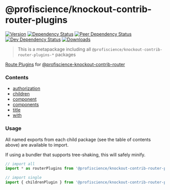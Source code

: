 # @profiscience/knockout-contrib-router-plugins

[![Version][npm-version-shield]][npm]
[![Dependency Status][david-dm-shield]][david-dm]
[![Peer Dependency Status][david-dm-peer-shield]][david-dm-peer]
[![Dev Dependency Status][david-dm-dev-shield]][david-dm-dev]
[![Downloads][npm-stats-shield]][npm-stats]

> This is a metapackage including all `@profiscience/knockout-contrib-router-plugins-*` packages

[Route Plugins](../router/docs/plugins) for [@profiscience-knockout-contrib-router](../router)

<!-- TOC -->
### Contents
- [authorization](../router.plugins.authorization)
- [children](../router.plugins.children)
- [component](../router.plugins.component)
- [components](../router.plugins.components)
- [title](../router.plugins.title)
- [with](../router.plugins.with)
<!-- /TOC -->

### Usage

All named exports from each child package (see the table of contents above) are available to import.

If using a bundler that supports tree-shaking, this will safely minify.

```javascript
// import all
import * as routerPlugins from '@profiscience/knockout-contrib-router-plugins'

// import single
import { childrenPlugin } from '@profiscience/knockout-contrib-router-plugins'
```

[david-dm]: https://david-dm.org/Profiscience/knockout-contrib?path=packages/router.plugins
[david-dm-shield]: https://david-dm.org/Profiscience/knockout-contrib/status.svg?path=packages/router.plugins

[david-dm-peer]: https://david-dm.org/Profiscience/knockout-contrib?path=packages/router.plugins&type=peer
[david-dm-peer-shield]: https://david-dm.org/Profiscience/knockout-contrib/peer-status.svg?path=packages/router.plugins

[david-dm-dev]: https://david-dm.org/Profiscience/knockout-contrib?path=packages/router.plugins&type=dev
[david-dm-dev-shield]: https://david-dm.org/Profiscience/knockout-contrib/dev-status.svg?path=packages/router.plugins

[npm]: https://www.npmjs.com/package/@profiscience/knockout-contrib-router-plugins
[npm-version-shield]: https://img.shields.io/npm/v/@profiscience/knockout-contrib-router-plugins.svg

[npm-stats]: http://npm-stat.com/charts.html?package=@profiscience/knockout-contrib-router-plugins&author=&from=&to=
[npm-stats-shield]: https://img.shields.io/npm/dt/@profiscience/knockout-contrib-router-plugins.svg?maxAge=2592000